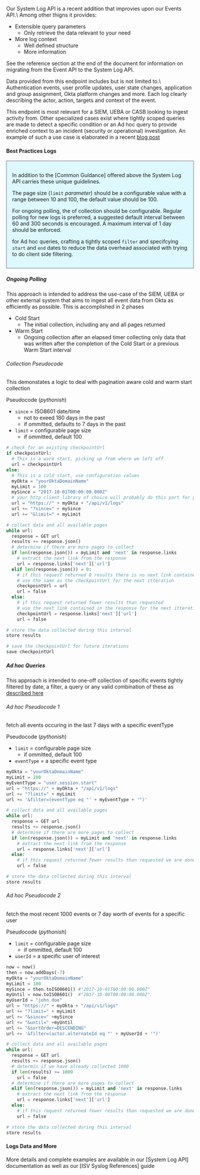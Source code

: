 
Our System Log API is a recent addition that improvies upon our Events API.\\
Among other thigns it provides:

+ Extensible query parameters
  + Only retrieve the data relevant to your need
+ More log context
  + Well defined structure
  + More information

See the reference section at the end of the document for information on migrating from the Event API to the System Log API.

Data provided from this endpoint includes but is not limited to.\\
Authentication events, user profile updates, user state changes, application and group assignment, Okta platform changes and more.  Each log clearly describing the actor, action, targets and context of the event.

This endpoint is most relevant for a SIEM, UEBA or CASB looking to ingest activity from. Other specialized cases exist where tightly scoped queries are made to detect a specific condition or an Ad hoc query to provide enriched context to an incident (security or operational) investigation. An example of such a use case is elaborated in a recent [blog post](/blog/2017/10/17/add-the-power-of-webhooks-to-your-app-with-oktas-system-log)

#### Best Practices Logs

<div style="border: 1px solid #626b6d; background-color: #ddf8ff; padding-left: 15px; padding-right: 15px; padding-bottom: 15px; padding-top: 15px">

In addition to the [Common Guidance] offered above the System Log API carries these unique guidelines.

The page size (`limit` _parameter_) should be a configurable value with a range between 10 and 100, the default value should be 100.

For ongoing polling, the of collection should be configurable. Regular polling for new logs is preferred, a suggested default interval between 60 and 300 seconds is encouraged. A maximum interval of 1 day should be enforced.

for Ad hoc queries, crafting a tightly scoped `filter` and specifcying `start` and `end` dates to reduce the data overhead associated with trying to do client side filtering.

</div>

##### Ongoing Polling

This approach is intended to address the use-case of the SIEM, UEBA or other external system that aims to ingest all event data from Okta as efficiently as possible.  This is accomplished in 2 phases

+ Cold Start
  + The initial collection, including any and all pages returned
+ Warm Start
  + Ongoing collection after an elapsed timer collecting only data that was written after the completion of the Cold Start or a previous Warm Start interval

###### Collection Pseudocode

This demonstates a logic to deal with pagination aware cold and warm start collection

Pseudocode (_pythonish_)

+ `since` = ISO8601 date/time
  + not to exeed 180 days in the past
  + if ommitted, defaults to 7 days in the past
+ `limit` = configurable page size
  + if ommitted, default 100

```python
# check for an existing checkpointUrl
if checkpointUrl:
  # This is a warm start, picking up from where we left off
  url = checkpointUrl
else:
  # This is a cold start, use configuration values
  myOkta = "yourOktaDomainName"
  myLimit = 100
  mySince = "2017-10-01T00:00:00.000Z"
  # your http client library of choice will probably do this part for you
  url = "https://" + myOkta + "/api/v1/logs"
  url += "?since=" + mySince
  url += "&limit=" + myLimit

# collect data and all available pages
while url:
  response = GET url
  results += response.json()
  # determine if there are more pages to collect
  if len(response.json()) = myLimit and 'next' in response.links
    # extract the next link from the response
    url = response.links['next']['url']
  elif len(response.json()) = 0:
    # if this request returned 0 results there is no next link contained
    # use the same as the checkpointUrl for the next itteration
    checkpointUrl = url
    url = false
  else:
    # if this request returned fewer results than requested
    # use the next link contained in the response for the next itteration
    checkpointUrl = response.links['next']['url']
    url = false

# store the data collected during this interval
store results

# save the checkpointUrl for future iterations
save checkpointUrl
```

##### Ad hoc Queries

This approach is intended to one-off collection of specific events tightly filtered by date, a filter, a query or any valid combination of these as [described here](../../docs/api/resources/system_log.html#list-events)

###### Ad hoc Pseudocode 1

fetch all events occuring in the last 7 days with a specific eventType

Pseudocode (_pythonish_)

+ `limit` = configurable page size
  + if ommitted, default 100
+ `eventType` = a specific event type

```python
myOkta = "yourOktaDomainName"
myLimit = 100
myEventType = "user.session.start"
url = "https://" + myOkta + "/api/v1/logs"
url += "?limit=" + myLimit
url += '&filter=(eventType eq "' + myEventType + '")'

# collect data and all available pages
while url:
  response = GET url
  results += response.json()
  # determine if there are more pages to collect
  if len(response.json()) = myLimit and 'next' in response.links
    # extract the next link from the response
    url = response.links['next']['url']
  else:
    # if this request returned fewer results than requested we are done
    url = false

# store the data collected during this interval
store results
```

###### Ad hoc Pseudocode 2

fetch the most recent 1000 events or 7 day worth of events for a specific user

Pseudocode (_pythonish_)

+ `limit` = configurable page size
  + if ommitted, default 100
+ `userId` = a specific user of interest

```python
now = now()
then = now.addDays(-7)
myOkta = "yourOktaDomainName"
myLimit = 100
mySince = then.toISO8601() #"2017-10-01T00:00:00.000Z"
myUntil = now.toISO8601()  #"2017-10-08T00:00:00.000Z"
myUserId = "john.doe"
url = "https://" + myOkta + "/api/v1/logs"
url += "?limit=" + myLimit
url += "&since=" +mySince
url += "&until=" +myUntil
url += "&sortOrder=DESCENDING"
url += '&filter=(actor.alternateId eq "' + myUserId + '")'

# collect data and all available pages
while url:
  response = GET url
  results += response.json()
  # determin if we have already collected 1000
  if len(results) >= 1000
    url = false
  # determine if there are more pages to collect
  elif len(response.json()) = myLimit and 'next' in response.links
    # extract the next link from the response
    url = response.links['next']['url']
  else:
    # if this request returned fewer results than requested we are done
    url = false

# store the data collected during this interval
store results
```

#### Logs Data and More

More details and complete examples are available in our [System Log API] documentation as well as our [ISV Syslog References] guide
